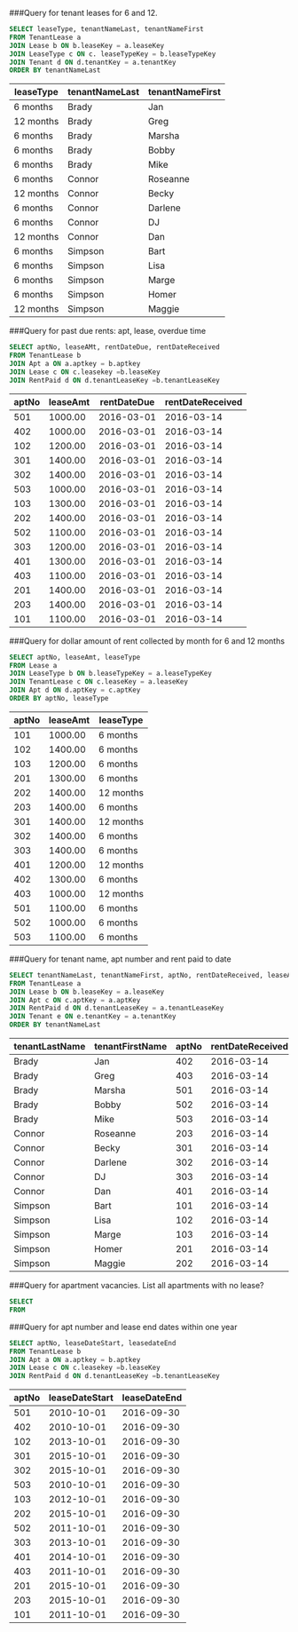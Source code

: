 ###Query for tenant leases for 6 and 12.
```sql
SELECT leaseType, tenantNameLast, tenantNameFirst
FROM TenantLease a
JOIN Lease b ON b.leaseKey = a.leaseKey
JOIN LeaseType c ON c. leaseTypeKey = b.leaseTypeKey
JOIN Tenant d ON d.tenantKey = a.tenantKey
ORDER BY tenantNameLast
```

|leaseType| tenantNameLast| tenantNameFirst|
| --- | --- | --- |
|6 months	|Brady	|Jan
|12 months	|Brady	|Greg
|6 months	|Brady	|Marsha
|6 months	|Brady	|Bobby
|6 months	|Brady	|Mike
|6 months	|Connor	|Roseanne
|12 months	|Connor	|Becky
|6 months	|Connor	|Darlene
|6 months	|Connor	|DJ
|12 months	|Connor	|Dan
|6 months	|Simpson	|Bart
|6 months	|Simpson	|Lisa
|6 months	|Simpson	|Marge
|6 months	|Simpson	|Homer
|12 months	|Simpson	|Maggie
  
###Query for past due rents: apt, lease, overdue time
```sql
SELECT aptNo, leaseAMt, rentDateDue, rentDateReceived
FROM TenantLease b
JOIN Apt a ON a.aptkey = b.aptkey
JOIN Lease c ON c.leasekey =b.leaseKey
JOIN RentPaid d ON d.tenantLeaseKey =b.tenantLeaseKey
```

|aptNo| leaseAmt| rentDateDue | rentDateReceived|
|---| ---| ---| ---|
501 |1000.00	|2016-03-01	|2016-03-14
402	|1000.00	|2016-03-01	|2016-03-14
102	|1200.00	|2016-03-01	|2016-03-14
301	|1400.00	|2016-03-01	|2016-03-14
302	|1400.00	|2016-03-01	|2016-03-14
503	|1000.00	|2016-03-01	|2016-03-14
103	|1300.00	|2016-03-01	|2016-03-14
202	|1400.00	|2016-03-01	|2016-03-14
502	|1100.00	|2016-03-01	|2016-03-14
303	|1200.00	|2016-03-01	|2016-03-14
401	|1300.00	|2016-03-01	|2016-03-14
403	|1100.00	|2016-03-01	|2016-03-14
201	|1400.00	|2016-03-01	|2016-03-14
203	|1400.00	|2016-03-01	|2016-03-14
101	|1100.00	|2016-03-01	|2016-03-14

###Query for dollar amount of rent collected by month for 6 and 12 months
```sql
SELECT aptNo, leaseAmt, leaseType 
FROM Lease a
JOIN LeaseType b ON b.leaseTypeKey = a.leaseTypeKey
JOIN TenantLease c ON c.leaseKey = a.leaseKey
JOIN Apt d ON d.aptKey = c.aptKey
ORDER BY aptNo, leaseType
```

|aptNo| leaseAmt| leaseType|
| --- | --- | --- |
|101	|1000.00	|6 months
|102	|1400.00	|6 months
|103	|1200.00	|6 months
|201	|1300.00	|6 months
|202	|1400.00	|12 months
|203	|1400.00	|6 months
|301	|1400.00	|12 months
|302	|1400.00	|6 months
|303	|1400.00	|6 months
|401	|1200.00	|12 months
|402	|1300.00	|6 months
|403	|1000.00	|12 months
|501	|1100.00	|6 months
|502	|1000.00	|6 months
|503	|1100.00	|6 months

###Query for tenant name, apt number and rent paid to date
```sql
SELECT tenantNameLast, tenantNameFirst, aptNo, rentDateReceived, leaseAmt
FROM TenantLease a
JOIN Lease b ON b.leaseKey = a.leaseKey
JOIN Apt c ON c.aptKey = a.aptKey
JOIN RentPaid d ON d.tenantLeaseKey = a.tenantLeaseKey
JOIN Tenant e ON e.tenantKey = a.tenantKey
ORDER BY tenantNameLast
```

|tenantLastName| tenantFirstName| aptNo| rentDateReceived| leaseAmt|
| --- | --- | --- | ---| ---|
|Brady	|Jan	|402	|2016-03-14	|1300.00
|Brady	|Greg	|403	|2016-03-14	|1000.00
|Brady	|Marsha	|501	|2016-03-14	|1100.00
|Brady	|Bobby	|502	|2016-03-14	|1000.00
|Brady	|Mike	|503	|2016-03-14	|1100.00
|Connor	|Roseanne	|203	|2016-03-14	|1400.00
|Connor	|Becky	|301	|2016-03-14	|1400.00
|Connor	|Darlene	|302	|2016-03-14	|1400.00
|Connor	|DJ	|303	|2016-03-14	|1400.00
|Connor	|Dan	|401	|2016-03-14	|1200.00
|Simpson	|Bart	|101	|2016-03-14	|1000.00
|Simpson	|Lisa	|102	|2016-03-14	|1400.00
|Simpson	|Marge	|103	|2016-03-14	|1200.00
|Simpson	|Homer	|201	|2016-03-14	|1300.00
|Simpson	|Maggie	|202	|2016-03-14	|1400.00

###Query for apartment vacancies. List all apartments with no lease?
```sql
SELECT
FROM
```

###Query for apt number and lease end dates within one year
```sql
SELECT aptNo, leaseDateStart, leasedateEnd
FROM TenantLease b
JOIN Apt a ON a.aptkey = b.aptkey
JOIN Lease c ON c.leasekey =b.leaseKey
JOIN RentPaid d ON d.tenantLeaseKey =b.tenantLeaseKey
```

|aptNo|leaseDateStart|leaseDateEnd|
|---|---|---|
501| 2010-10-01 |2016-09-30
402| 2010-10-01 |2016-09-30
102|	2013-10-01 |	2016-09-30
301|	2015-10-01 |	2016-09-30
302|	2015-10-01|	2016-09-30
503|	2010-10-01|	2016-09-30
103|	2012-10-01|	2016-09-30
202|	2015-10-01|	2016-09-30
502|	2011-10-01|	2016-09-30
303|	2013-10-01|	2016-09-30
401|	2014-10-01|	2016-09-30
403|2011-10-01| 2016-09-30
201|2015-10-01 |	2016-09-30
203|	2015-10-01 |	2016-09-30
101	|2011-10-01 |	2016-09-30




